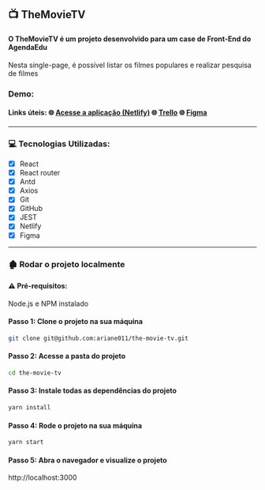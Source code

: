 ## :tv: TheMovieTV
#### O TheMovieTV é um projeto desenvolvido para um case de Front-End do AgendaEdu
Nesta single-page, é possível listar os filmes populares e realizar pesquisa de filmes

### Demo:


#### Links úteis: :globe_with_meridians: [Acesse a aplicação (Netlify)](https://truckpadcase.netlify.app/) :globe_with_meridians: [Trello](https://trello.com/invite/b/mUe1ea2R/e2ed255a76d4972b188b4bfa6bd16f98/case-agendaedu) :globe_with_meridians: [Figma](https://www.figma.com/file/iQRJcMd43RwOXEHuF8YxYC/TheMovieTV?node-id=0%3A1)

****

### 💻 Tecnologias Utilizadas:
- [x] React
- [x] React router
- [x] Antd
- [x] Axios
- [x] Git
- [x] GitHub
- [x] JEST
- [x] Netlify
- [x] Figma

****
 
### 🏚️ Rodar o projeto localmente

#### ⚠️ Pré-requisitos:
Node.js e NPM instalado
#### Passo 1: Clone o projeto na sua máquina
```sh
git clone git@github.com:ariane011/the-movie-tv.git
```
#### Passo 2: Acesse a pasta do projeto

```sh
cd the-movie-tv
```
#### Passo 3: Instale todas as dependências do projeto

```sh
yarn install
```
#### Passo 4: Rode o projeto na sua máquina

```sh
yarn start
````
#### Passo 5: Abra o navegador e visualize o projeto

http://localhost:3000
